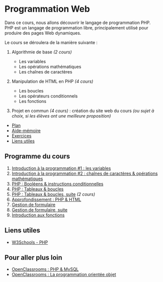 # Programmation Web

Dans ce cours, nous allons découvrir le langage de programmation PHP. PHP est un langage de programmation libre, principalement utilisé pour produire des pages Web dynamiques.

Le cours se déroulera de la manière suivante : 

1. Algorithmie de base *(2 cours)*
    - Les variables
    - Les opérations mathématiques
    - Les chaînes de caractères

2. Manipulation de HTML en PHP *(4 cours)*
    - Les boucles
    - Les opérateurs conditionnels
    - Les fonctions

3. Projet en commun *(4 cours)* : création du site web du cours *(ou sujet à choix, si les élèves ont une meilleure proposition)*

- [Plan](#programme-du-cours)
- [Aide-mémoire](/aide-memoire/php)
- [Exercices](#exercices)
- [Liens utiles](#liens-utiles)

## Programme du cours

1. [Introduction à la programmation #1 : les variables](https://futurekids-io.github.io/6.011-Programmation-Web/cours1/#1)
2. [Introduction à la programmation #2 : chaînes de caractères & opérations mathématiques](https://futurekids-io.github.io/6.011-Programmation-Web/cours2/#1)
3. [PHP : Booléens & instructions conditionnelles](https://futurekids-io.github.io/6.011-Programmation-Web/cours3/#1)
4. [PHP : Tableaux & boucles](https://futurekids-io.github.io/6.011-Programmation-Web/cours4/#1)
5. [PHP : Tableaux & boucles, suite](https://futurekids-io.github.io/6.011-Programmation-Web/cours5/#1) *(2 cours)*
7. [Approfondissement : PHP & HTML](https://futurekids-io.github.io/6.011-Programmation-Web/cours7/#1)
8. [Gestion de formulaire](https://futurekids-io.github.io/6.011-Programmation-Web/cours8/#1)
9. [Gestion de formulaire, suite](https://futurekids-io.github.io/6.011-Programmation-Web/cours9/#1)
10. [Introduction aux fonctions](https://futurekids-io.github.io/6.011-Programmation-Web/cours10/#1)


## Liens utiles

- [W3Schools - PHP](https://www.w3schools.com/php/default.asp)

## Pour aller plus loin 

- [OpenClassrooms : PHP & MySQL](https://openclassrooms.com/fr/courses/918836-concevez-votre-site-web-avec-php-et-mysql)
- [OpenClassrooms : La programmation orientée objet](https://openclassrooms.com/fr/courses/1665806-programmez-en-oriente-objet-en-php)
